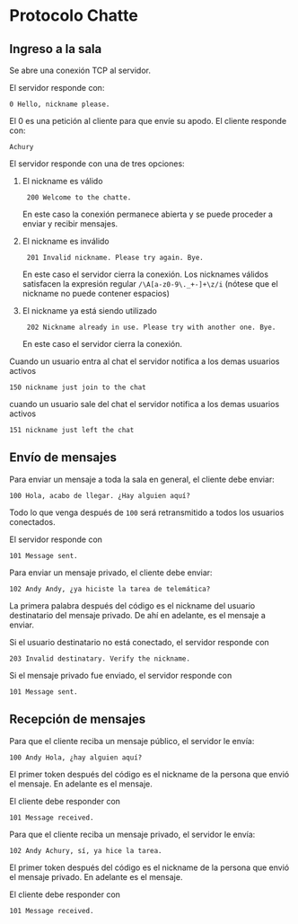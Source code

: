 Protocolo Chatte
=================

Ingreso a la sala
-----------------

Se abre una conexión TCP al servidor.

El servidor responde con:

    0 Hello, nickname please.

El 0 es una petición al cliente para que envíe su apodo. El cliente responde con:

    Achury

El servidor responde con una de tres opciones:

1. El nickname es válido

        200 Welcome to the chatte.

    En este caso la conexión permanece abierta y se puede proceder a enviar y recibir mensajes.

2. El nickname es inválido

        201 Invalid nickname. Please try again. Bye.

    En este caso el servidor cierra la conexión. Los nicknames válidos satisfacen la expresión regular `/\A[a-z0-9\._+-]+\z/i` (nótese que el nickname no puede contener espacios)

3. El nickname ya está siendo utilizado

        202 Nickname already in use. Please try with another one. Bye.

    En este caso el servidor cierra la conexión.
    
Cuando un usuario entra al chat el servidor notifica a los demas usuarios activos 

    150 nickname just join to the chat
    
cuando un usuario sale del chat el servidor notifica a los demas usuarios activos 

    151 nickname just left the chat


Envío de mensajes
-----------------------------

Para enviar un mensaje a toda la sala en general, el cliente debe enviar:

    100 Hola, acabo de llegar. ¿Hay alguien aquí?

Todo lo que venga después de `100` será retransmitido a todos los usuarios conectados.

El servidor responde con

    101 Message sent.

Para enviar un mensaje privado, el cliente debe enviar:

    102 Andy Andy, ¿ya hiciste la tarea de telemática?
    
La primera palabra después del código es el nickname del usuario destinatario del mensaje privado. De ahí en adelante,
es el mensaje a enviar.

Si el usuario destinatario no está conectado, el servidor responde con

    203 Invalid destinatary. Verify the nickname.
    

Si el mensaje privado fue enviado, el servidor responde con

    101 Message sent.
    

Recepción de mensajes
---------------------

Para que el cliente reciba un mensaje público, el servidor le envía:

    100 Andy Hola, ¿hay alguien aquí?
    
El primer token después del código es el nickname de la persona que envió el mensaje. En adelante es el mensaje.

El cliente debe responder con

    101 Message received.
    
Para que el cliente reciba un mensaje privado, el servidor le envía:

    102 Andy Achury, sí, ya hice la tarea.
    
El primer token después del código es el nickname de la persona que envió el mensaje privado. En adelante es el mensaje.

El cliente debe responder con

    101 Message received.